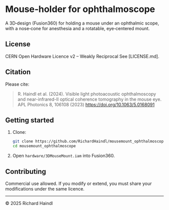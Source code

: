 # Mouse‑holder for ophthalmoscope

A 3D‑design (Fusion360) for holding a mouse under an ophthalmic scope, with a nose‑cone for anesthesia and a rotatable, eye‑centered mount.

## License

CERN Open Hardware Licence v2 – Weakly Reciprocal
See [LICENSE.md].

## Citation

Please cite:

> R. Haindl et al. (2024). Visible light photoacoustic ophthalmoscopy and near-infrared-II optical coherence tomography in the mouse eye. APL Photonics 8, 106108 (2023) https://doi.org/10.1063/5.0168091

## Getting started

1. Clone:
   ```bash
   git clone https://github.com/RichardHaindl/mousemount_ophthalmoscope.git
   cd mousemount_ophthalmoscope
   ```
2. Open `hardware/3DMouseMount.iam` into Fusion360.

## Contributing

Commercial use allowed. If you modify or extend, you must share your modifications under the same licence.

---
© 2025 Richard Haindl
